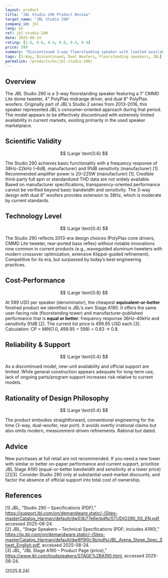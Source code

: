 ```yaml
---
layout: product
title: "JBL Studio 290 Product Review"
target_name: "JBL Studio 290"
company_id: jbl
lang: en
ref: jbl-studio-290
date: 2025-08-24
rating: [2.6, 0.6, 0.4, 0.8, 0.4, 0.4]
price: 599
summary: "Discontinued 3-way floorstanding speaker with limited availability that faces strong competition from modern budget alternatives"
tags: [3-Way, Discontinued, Dual Woofers, Floorstanding speakers, JBL]
permalink: /products/en/jbl-studio-290/
---
```

## Overview

The JBL Studio 290 is a 3-way floorstanding speaker featuring a 1" CMMD Lite dome tweeter, 4" PolyPlas midrange driver, and dual 8" PolyPlas woofers. Originally part of JBL's Studio 2 series from 2013–2016, this speaker represented JBL's consumer-oriented approach during that period. The model appears to be effectively discontinued with extremely limited availability in current markets, existing primarily in the used speaker marketplace.

## Scientific Validity

$$ \Large \text{0.6} $$

The Studio 290 achieves basic functionality with a frequency response of 38Hz–22kHz (–6dB, manufacturer) and 91dB sensitivity (manufacturer) [1]. Recommended amplifier power is 20–225W (manufacturer) [1]. Credible third-party full spin or standardized THD data are not widely available. Based on manufacturer specifications, transparency-oriented performance cannot be verified beyond basic bandwidth and sensitivity. The 3-way design with dual 8" woofers provides extension to 38Hz, which is moderate by current standards.

## Technology Level

$$ \Large \text{0.4} $$

The Studio 290 reflects 2013-era design choices (PolyPlas cone drivers, CMMD Lite tweeter, rear-ported bass reflex) without notable innovations now common in current products (e.g., waveguided aluminum tweeters with modern crossover optimization, extensive Klippel-guided refinement). Competitive for its era, but surpassed by today’s best engineering practices.

## Cost-Performance

$$ \Large \text{0.8} $$

At 599 USD per speaker (denominator), the cheapest **equivalent-or-better** finished product we identified is JBL’s own Stage A190. It offers the same user-facing role (floorstanding tower) and manufacturer-published performance that is **equal or better**: frequency response 36Hz–40kHz and sensitivity 91dB [2]. The current list price is 499.95 USD each [3].  
Calculation: CP = MIN(1.0, 499.95 ÷ 599) = 0.83 → 0.8.

## Reliability & Support

$$ \Large \text{0.4} $$

As a discontinued model, new-unit availability and official support are limited. While general construction appears adequate for long-term use, lack of ongoing parts/program support increases risk relative to current models.

## Rationality of Design Philosophy

$$ \Large \text{0.4} $$

The product embodies straightforward, conventional engineering for the time (3-way, dual-woofer, rear port). It avoids overtly irrational claims but also omits modern, measurement-driven refinements. Rational but dated.

## Advice

New purchases at full retail are not recommended. If you need a new tower with similar or better on-paper performance and current support, prioritize JBL Stage A190 (equal-or-better bandwidth and sensitivity at a lower price) [2][3]. Consider Studio 290 only at substantial used-market discounts, and factor the absence of official support into total cost of ownership.

## References

[1] JBL, “Studio 290 – Specifications (PDF),” https://support.jbl.com/on/demandware.static/-/Sites-masterCatalog_Harman/default/dw03b77e6e/pdfs/STUDIO290_SS_EN.pdf, accessed 2025-08-24.  
[2] JBL, “Stage Speakers – Technical Specifications (PDF; includes A190),” https://jp.jbl.com/on/demandware.static/-/Sites-masterCatalog_Harman/default/dw8f190c3b/pdfs/JBL_Arena_Stage_Spec_Sheet_English.pdf, accessed 2025-08-24.  
[3] JBL, “JBL Stage A190 – Product Page (price),” https://www.jbl.com/loudspeakers/STAGE%2BA190.html, accessed 2025-08-24.

(2025.8.24)

